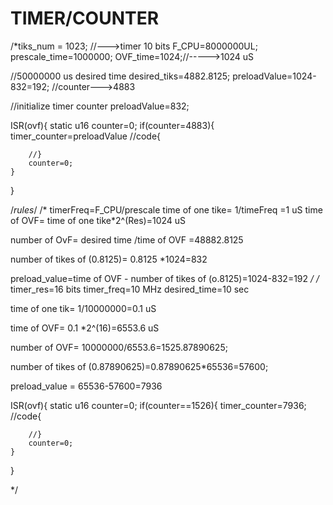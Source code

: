 # TIMER/COUNTER

/*tiks_num = 1023;  //--->timer 10 bits
F_CPU=8000000UL;
prescale_time=1000000;
OVF_time=1024;//----->1024 uS

//50000000 us desired time
desired_tiks=4882.8125;
preloadValue=1024-832=192;
//counter--->4883

//initialize timer counter
preloadValue=832;

ISR(ovf){
    static u16 counter=0;
    if(counter=4883){
        timer_counter=preloadValue
        //code{

        //}
        counter=0;
    }
}

/*rules*/
/*
timerFreq=F_CPU/prescale
time of one tike= 1/timeFreq =1 uS
time of OVF= time of one tike*2^(Res)=1024 uS

number of OvF= desired time /time of OVF =48882.8125

number of tikes of (0.8125)= 0.8125 *1024=832

preload_value=time of OVF - number of tikes of (o.8125)=1024-832=192
*/
/*
timer_res=16 bits       timer_freq=10 MHz       desired_time=10 sec

time of one tik= 1/10000000=0.1 uS

time of OVF= 0.1 *2^(16)=6553.6 uS

number of OVF= 10000000/6553.6=1525.87890625;

number of tikes of (0.87890625)=0.87890625*65536=57600;

preload_value = 65536-57600=7936

ISR(ovf){
    static u16 counter=0;
    if(counter==1526){
        timer_counter=7936;
        //code{

        //}
        counter=0;
    }
}

*/
